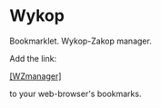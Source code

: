 Wykop
=====

Bookmarklet. Wykop-Zakop manager.

Add the link:

<a href="http://google.com">[WZmanager]</a>

to your web-browser's bookmarks.


